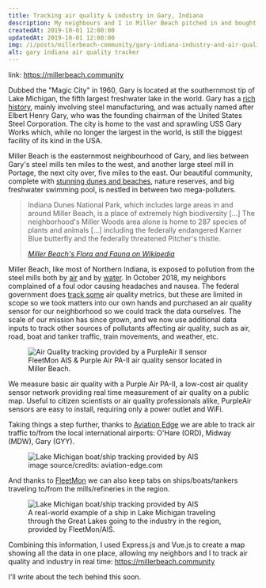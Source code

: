```yaml
---
title: Tracking air quality & industry in Gary, Indiana
description: My neighbours and I in Miller Beach pitched in and bought a PurpleAir II to track air quality in our community. I've since added weather, plane, boat, train, and traffic tracking, and open-sourced it so other people can track pollution in their communities.
createdAt: 2019-10-01 12:00:00
updatedAt: 2019-10-01 12:00:00
img: /i/posts/millerbeach-community/gary-indiana-industry-and-air-quality-tracker.png
alt: gary indiana air quality tracker
---
```


<div class="container">

  <p>link: <a href="https://millerbeach.community">https://millerbeach.community</a></p>

  <p>Dubbed the "Magic City" in 1960, Gary is located at the southernmost tip of Lake Michigan, the fifth largest freshwater lake in the world. Gary has a <a href="https://allthatsinteresting.com/gary-indiana">rich history</a>, mainly involving steel manufacturing, and was actually named after Elbert Henry Gary, who was the founding chairman of the United States Steel Corporation. The city is home to the vast and sprawling USS Gary Works which, while no longer the largest in the world, is still the biggest facility of its kind in the USA.</p>

  <p>Miller Beach is the easternmost neighbourhood of Gary, and lies between Gary's steel mills ten miles to the west, and another large steel mill in Portage, the next city over, five miles to the east. Our beautiful community, complete with <a href="https://www.youtube.com/watch?v=0xCpyVrdt3c">stunning dunes and beaches</a>, nature reserves, and big freshwater swimming pool, is nestled in between two mega-polluters.</p>

  <blockquote class="text-center my-5 text-monospace"><p>Indiana Dunes National Park, which includes large areas in and around Miller Beach, is a place of extremely high biodiversity [...] The neighborhood's Miller Woods area alone is home to 287 species of plants and animals [...] including the federally endangered Karner Blue butterfly and the federally threatened Pitcher's thistle.</p><footer class="blockquote-footer"><cite title="Source Title"><a href="https://en.wikipedia.org/wiki/Miller_Beach#Flora_and_fauna">Miller Beach's Flora and Fauna on Wikipedia</a></cite></footer></blockquote>

  <p>Miller Beach, like most of Northern Indiana, is exposed to pollution from the steel mills both by <a href="https://www.chicagotribune.com/news/ct-met-burns-harbor-steel-mill-lead-pollution-20180723-story.html">air</a> and by <a href="https://www.in.gov/idem/cleanwater/2576.htm">water</a>. In October 2018, my neighbors complained of a foul odor causing headaches and nausea. The federal government does <a href="https://www.airnow.gov/?reportingArea=Hammond-Gary&stateCode=IN">track some</a> air quality metrics, but these are limited in scope so we took matters into our own hands and purchased an air quality sensor for our neighborhood so we could track the data ourselves. The scale of our mission has since grown, and we now use additional data inputs to track other sources of pollutants affecting air quality, such as air, road, boat and tanker traffic, train movements, and weather, etc.</p>

  <figure class="figure">
    <img src="/i/posts/millerbeach-community/purple-air-quality-and-fleetmon-ais-sensor.jpg" class="img-fluid" alt="Air Quality tracking provided by a PurpleAir II sensor" />
    <figcaption class="figure-caption">FleetMon AIS & Purple Air PA-II air quality sensor located in Miller Beach.</figcaption>
  </figure>

  <p>We measure basic air quality with a Purple Air PA-II, a low-cost air quality sensor network providing real time measurement of air quality on a public map. Useful to citizen scientists or air quality professionals alike, PurpleAir sensors are easy to install, requiring only a power outlet and WiFi.</p>

  <p>Taking things a step further, thanks to <a href="https://aviation-edge.com/?utm_source=gary-indiana-opensource-air-monitor-blog-post">Aviation Edge</a> we are able to track air traffic to/from the local international airports: O'Hare (ORD), Midway (MDW), Gary (GYY).</p>

  <figure class="figure">
    <img src="/i/posts/millerbeach-community/aviation-edge-banner.png" class="img-fluid" alt="Lake Michigan boat/ship tracking provided by AIS" />
    <figcaption class="figure-caption">image source/credits: aviation-edge.com</figcaption>
  </figure>

  <p>And thanks to <a href="https://www.fleetmon.com/my/ais-stations?utm_source=gary-indiana-opensource-air-monitor-blog-post">FleetMon</a> we can also keep tabs on ships/boats/tankers traveling to/from the mills/refineries in the region.</p>

  <figure class="figure">
    <img src="/i/posts/millerbeach-community/fleetmon-vessel-tracking.png" class="img-fluid" alt="Lake Michigan boat/ship tracking provided by AIS" />
    <figcaption class="figure-caption">A real-world example of a ship in Lake Michigan traveling through the Great Lakes going to the industry in the region, provided by FleetMon/AIS.</figcaption>
  </figure>

  <p>Combining this information, I used Express.js and Vue.js to create a map showing all the data in one place, allowing my neighbors and I to track air quality and industry in real time: <a href="https://millerbeach.community">https://millerbeach.community</a></p>

  <p>I'll write about the tech behind this soon.</p>
</div>
